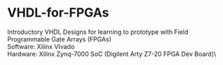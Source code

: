 # VHDL-for-FPGAs
Introductory VHDL Designs for learning to prototype with Field Programmable Gate Arrays (FPGAs)\
Software: Xilinx VIvado\
Hardware: Xilinx Zynq-7000 SoC (Digilent Arty Z7-20 FPGA Dev Board)\
